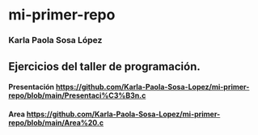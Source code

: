 # mi-primer-repo
### Karla Paola Sosa López

## Ejercicios del taller de programación. 
#### Presentación https://github.com/Karla-Paola-Sosa-Lopez/mi-primer-repo/blob/main/Presentaci%C3%B3n.c
#### Area https://github.com/Karla-Paola-Sosa-Lopez/mi-primer-repo/blob/main/Area%20.c
